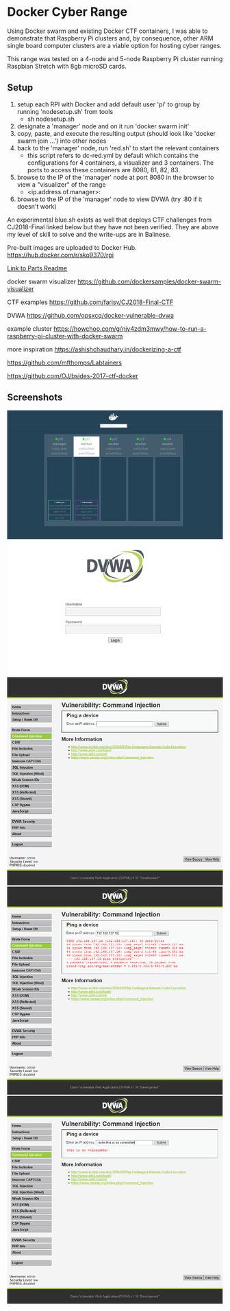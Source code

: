 # Docker Cyber Range

Using Docker swarm and existing Docker CTF containers, I was able to demonstrate that Raspberry Pi clusters and, by consequence, other ARM single board computer clusters are a viable option for hosting cyber ranges.

This range was tested on a 4-node and 5-node Raspberry Pi cluster running Raspbian Stretch with 8gb microSD cards.

## Setup
1. setup each RPI with Docker and add default user 'pi' to group by running 'nodesetup.sh' from tools
	- sh nodesetup.sh
2. designate a 'manager' node and on it run 'docker swarm init'
3. copy, paste, and execute the resulting output (should look like 'docker swarm join ...') into other nodes
4. back to the 'manager' node, run 'red.sh' to start the relevant containers
	- this script refers to dc-red.yml by default which contains the configurations for 4 containers, a visualizer and 3 containers. The ports to access these containers are 8080, 81, 82, 83.
5. browse to the IP of the 'manager' node at port 8080 in the browser to view a "visualizer" of the range
	- <ip.address.of.manager>:<port number>
6. browse to the IP of the 'manager' node to view DVWA (try :80 if it doesn't work)

An experimental blue.sh exists as well that deploys CTF challenges from CJ2018-Final linked below but they have not been verified. They are above my level of skill to solve and the write-ups are in Balinese.

Pre-built images are uploaded to Docker Hub.
https://hub.docker.com/r/sko9370/rpi

[Link to Parts Readme](https://github.com/sko9370/CyberRangePi/blob/master/Parts.md)

docker swarm visualizer
https://github.com/dockersamples/docker-swarm-visualizer

CTF examples
https://github.com/farisv/CJ2018-Final-CTF

DVWA
https://github.com/opsxcq/docker-vulnerable-dvwa

example cluster
https://howchoo.com/g/njy4zdm3mwy/how-to-run-a-raspberry-pi-cluster-with-docker-swarm

more inspiration
https://ashishchaudhary.in/dockerizing-a-ctf

https://github.com/mfthomps/Labtainers

https://github.com/OJ/bsides-2017-ctf-docker

## Screenshots

![redtest visualizer](https://github.com/sko9370/CyberRangePi/blob/master/Screenshots/redtest%20viz.PNG)
![dvwa login](https://github.com/sko9370/CyberRangePi/blob/master/Screenshots/dvwa.PNG)
![dvwa 01](https://github.com/sko9370/CyberRangePi/blob/master/Screenshots/dvwa%20command%20injection%2001.PNG)
![dvwa 02](https://github.com/sko9370/CyberRangePi/blob/master/Screenshots/dvwa%20command%20injection%2002.PNG)
![dvwa 03](https://github.com/sko9370/CyberRangePi/blob/master/Screenshots/dvwa%20command%20injection%2003.PNG)
